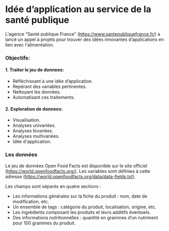 # Idée d’application au service de la santé publique
L'agence "Santé publique France" (https://www.santepubliquefrance.fr/) a lancé un appel à projets pour trouver des idées innovantes d’applications en lien avec l'alimentation.
 ### Objectifs:
 #### 1. Traiter le jeu de donnees:
 * Réfléchissant à une idée d’application.
 * Repérant des variables pertinentes.
 * Nettoyant les données.
 * Automatisant ces traitements.
#### 2. Exploration de donnees:
* Visualisation.
* Analyses univariées.
* Analyses bivariées.
* Analyses multivariées.
* Idée d'application.

### Les données

Le jeu de données Open Food Facts est disponible sur le site officiel (https://world.openfoodfacts.org/). Les variables sont définies à cette adresse (https://world.openfoodfacts.org/data/data-fields.txt).

Les champs sont séparés en quatre sections :

* Les informations générales sur la fiche du produit : nom, date de modification, etc.
* Un ensemble de tags : catégorie du produit, localisation, origine, etc.
* Les ingrédients composant les produits et leurs additifs éventuels.
* Des informations nutritionnelles : quantité en grammes d’un nutriment pour 100 grammes du produit.

